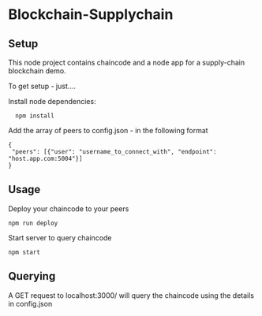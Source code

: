 # Blockchain-Supplychain

## Setup

This node project contains chaincode and a node app for a supply-chain blockchain demo.

To get setup - just....

Install node dependencies:

```
  npm install
```

Add the array of peers to config.json - in the following format

```
{
 "peers": [{"user": "username_to_connect_with", "endpoint": "host.app.com:5004"}]
}
```

## Usage

Deploy your chaincode to your peers

```
npm run deploy
```

Start server to query chaincode

```
npm start
```

## Querying

A GET request to localhost:3000/ will query the chaincode using the details in config.json